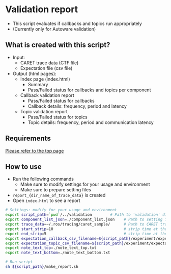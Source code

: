 # Validation report

- This script evaluates if callbacks and topics run appropriately
- (Currently only for Autoware validation)

## What is created with this script?

- Input:
  - CARET trace data (CTF file)
  - Expectation file (csv file)
- Output (html pages):
  - Index page (index.html)
    - Summary
    - Pass/Failed status for callbacks and topics per component
  - Callback validation report
    - Pass/Failed status for callbacks
    - Callback details: frequency, period and latency
  - Topic validation report
    - Pass/Failed status for topics
    - Topic details: frequency, period and communication latency

## Requirements

[Please refer to the top page](https://github.com/tier4/CARET_report#requirements)

## How to use

- Run the following commands
  - Make sure to modify settings for your usage and environment
  - Make sure to prepare setting files
- `report_{dir_name_of_trace_data}` is created
- Open `index.html` to see a report

```sh
# Settings: modify for your usage and environment
export script_path=`pwd`/../validation        # Path to 'validation' directory in this repo cloned
export component_list_json=./component_list.json    # Path to setting file you prepare
export trace_data=~/.ros/tracing/caret_sample/      # Path to CARET trace data (CTF file)
export start_strip=10                               # strip time at the start [sec] for analysis
export end_strip=5                                  # strip time at the end [sec] for analysis
export expectation_callback_csv_filename=${script_path}/experiment/expectation_callback.csv
export expectation_topic_csv_filename=${script_path}/experiment/expectation_topic.csv
export note_text_top=./note_text_top.txt
export note_text_bottom=./note_text_bottom.txt

# Run script
sh ${script_path}/make_report.sh
```
